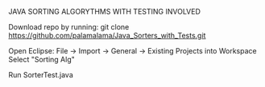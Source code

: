 JAVA SORTING ALGORYTHMS WITH TESTING INVOLVED

Download repo by running:
git clone https://github.com/palamalama/Java_Sorters_with_Tests.git

Open Eclipse:
File -> Import -> General -> Existing Projects into Workspace
Select "Sorting Alg"

Run SorterTest.java

